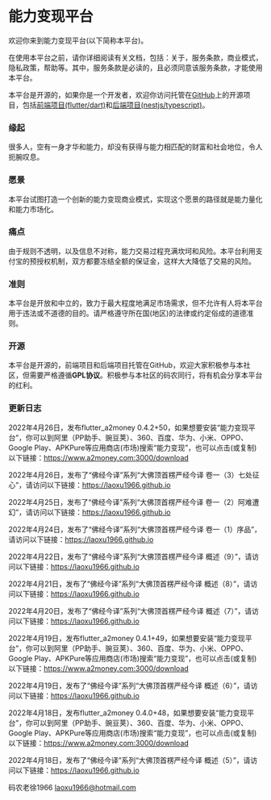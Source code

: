 # 能力变现平台

欢迎你来到能力变现平台(以下简称本平台)。

在使用本平台之前，请你详细阅读有关文档，包括：关于，服务条款，商业模式，隐私政策，帮助等。其中，服务条款是必读的，且必须同意该服务条款，才能使用本平台。

本平台是开源的，如果你是一个开发者，欢迎你访问托管在[GitHub](https://github.com/laoxu1966/)上的开源项目，包括[前端项目(flutter/dart)](https://github.com/laoxu1966/flutter_a2money)和[后端项目(nestjs/typescript)](https://github.com/laoxu1966/nestjs_a2money)。

### **缘起**

很多人，空有一身才华和能力，却没有获得与能力相匹配的财富和社会地位，令人扼腕叹息。

### **愿景**

本平台试图打造一个创新的能力变现商业模式，实现这个愿景的路径就是能力量化和能力市场化。 

### **痛点**

 由于规则不透明，以及信息不对称，能力交易过程充满坎坷和风险。本平台利用支付宝的预授权机制，双方都要冻结全额的保证金，这样大大降低了交易的风险。

### **准则**

本平台是开放和中立的，致力于最大程度地满足市场需求，但不允许有人将本平台用于违法或不道德的目的。请严格遵守所在国(地区)的法律或约定俗成的道德准则。

### **开源**

本平台是开源的，前端项目和后端项目托管在GitHub，欢迎大家积极参与本社区，但需要严格遵循**GPL协议**。积极参与本社区的码农同行，将有机会分享本平台的红利。

### **更新日志**

2022年4月26日，发布flutter_a2money 0.4.2+50，如果想要安装“能力变现平台”，你可以到阿里（PP助手、豌豆荚）、360、百度、华为、小米、OPPO、Google Play、APKPure等应用商店(市场)搜索“能力变现”，也可以点击(或复制)以下链接：https://www.a2money.com:3000/download

2022年4月26日，发布了“佛经今译”系列“大佛顶首楞严经今译 卷一（3）七处征心”，请访问以下链接：https://laoxu1966.github.io

2022年4月25日，发布了“佛经今译”系列“大佛顶首楞严经今译 卷一（2）阿难遭幻”，请访问以下链接：https://laoxu1966.github.io

2022年4月24日，发布了“佛经今译”系列“大佛顶首楞严经今译 卷一（1）序品”，请访问以下链接：https://laoxu1966.github.io

2022年4月22日，发布了“佛经今译”系列“大佛顶首楞严经今译 概述（9）”，请访问以下链接：https://laoxu1966.github.io

2022年4月21日，发布了“佛经今译”系列“大佛顶首楞严经今译 概述（8）”，请访问以下链接：https://laoxu1966.github.io

2022年4月20日，发布了“佛经今译”系列“大佛顶首楞严经今译 概述（7）”，请访问以下链接：https://laoxu1966.github.io

2022年4月19日，发布flutter_a2money 0.4.1+49，如果想要安装“能力变现平台”，你可以到阿里（PP助手、豌豆荚）、360、百度、华为、小米、OPPO、Google Play、APKPure等应用商店(市场)搜索“能力变现”，也可以点击(或复制)以下链接：https://www.a2money.com:3000/download

2022年4月19日，发布了“佛经今译”系列“大佛顶首楞严经今译 概述（6）”，请访问以下链接：https://laoxu1966.github.io

2022年4月18日，发布flutter_a2money 0.4.0+48，如果想要安装“能力变现平台”，你可以到阿里（PP助手、豌豆荚）、360、百度、华为、小米、OPPO、Google Play、APKPure等应用商店(市场)搜索“能力变现”，也可以点击(或复制)以下链接：https://www.a2money.com:3000/download

2022年4月18日，发布了“佛经今译”系列“大佛顶首楞严经今译 概述（5）”，请访问以下链接：https://laoxu1966.github.io

码农老徐1966 laoxu1966@hotmail.com
